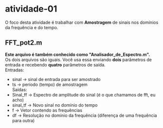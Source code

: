 # atividade-01

O foco desta atividade é trabalhar com **Amostragem** de sinais nos domínios da frequência e do tempo.

## FFT_pot2.m

**Este arquivo é também conhecido como "Analisador_de_Espectro.m".**  
Os dois arquivos são iguais. Você usa essa enviando **dois** parâmetros de entrada e recebendo **quatro** parâmetros de saída.  
Entradas:
* sinal -> sinal de entrada para ser amostrado
* ts    -> período (tempo) de amostragem  
Saídas:
* Sinal_ff -> Espectro de amplitude do sinal (é o que chamamos de fft, eu acho)
* sinal_tf -> Novo sinal no domínio do tempo
* f        -> Vetor contendo as frequências
* df       -> Resolução no domínio da frequência (diferença de uma frequência para outra)
